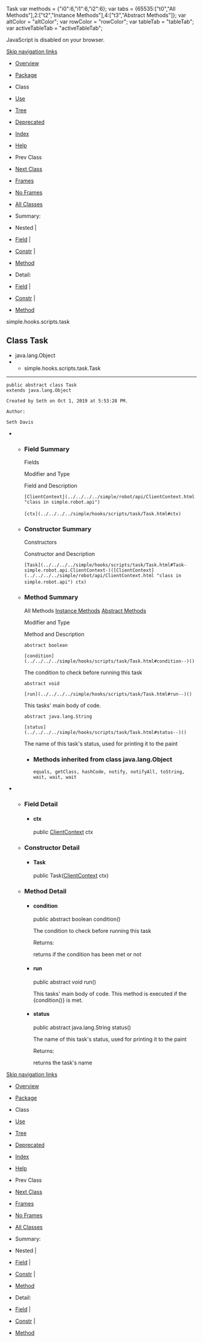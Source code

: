 Task   <!-- try { if (location.href.indexOf('is-external=true') == -1) { parent.document.title="Task"; } } catch(err) { } //--> var methods = {"i0":6,"i1":6,"i2":6}; var tabs = {65535:\["t0","All Methods"\],2:\["t2","Instance Methods"\],4:\["t3","Abstract Methods"\]}; var altColor = "altColor"; var rowColor = "rowColor"; var tableTab = "tableTab"; var activeTableTab = "activeTableTab";

JavaScript is disabled on your browser.

[Skip navigation links](#skip.navbar.top "Skip navigation links")

*   [Overview](../../../../overview-summary.html)
*   [Package](package-summary.html)
*   Class
*   [Use](class-use/Task.html)
*   [Tree](package-tree.html)
*   [Deprecated](../../../../deprecated-list.html)
*   [Index](../../../../index-files/index-1.html)
*   [Help](../../../../help-doc.html)

*   Prev Class
*   [Next Class](../../../../simple/hooks/scripts/task/TaskScript.html "class in simple.hooks.scripts.task")

*   [Frames](../../../../index.html?simple/hooks/scripts/task/Task.html)
*   [No Frames](Task.html)

*   [All Classes](../../../../allclasses-noframe.html)

<!-- allClassesLink = document.getElementById("allclasses\_navbar\_top"); if(window==top) { allClassesLink.style.display = "block"; } else { allClassesLink.style.display = "none"; } //-->

*   Summary: 
*   Nested | 
*   [Field](#field.summary) | 
*   [Constr](#constructor.summary) | 
*   [Method](#method.summary)

*   Detail: 
*   [Field](#field.detail) | 
*   [Constr](#constructor.detail) | 
*   [Method](#method.detail)

simple.hooks.scripts.task

Class Task
----------

*   java.lang.Object
*   *   simple.hooks.scripts.task.Task

*   * * *
    
      
    
    public abstract class Task
    extends java.lang.Object
    
    Created by Seth on Oct 1, 2019 at 5:53:28 PM.
    
    Author:
    
    Seth Davis
    

*   *   ### Field Summary
        
        Fields 
        
        Modifier and Type
        
        Field and Description
        
        `[ClientContext](../../../../simple/robot/api/ClientContext.html "class in simple.robot.api")`
        
        `[ctx](../../../../simple/hooks/scripts/task/Task.html#ctx)` 
        
    
    *   ### Constructor Summary
        
        Constructors 
        
        Constructor and Description
        
        `[Task](../../../../simple/hooks/scripts/task/Task.html#Task-simple.robot.api.ClientContext-)([ClientContext](../../../../simple/robot/api/ClientContext.html "class in simple.robot.api") ctx)` 
        
    
    *   ### Method Summary
        
        All Methods [Instance Methods](javascript:show\(2\);) [Abstract Methods](javascript:show\(4\);) 
        
        Modifier and Type
        
        Method and Description
        
        `abstract boolean`
        
        `[condition](../../../../simple/hooks/scripts/task/Task.html#condition--)()`
        
        The condition to check before running this task
        
        `abstract void`
        
        `[run](../../../../simple/hooks/scripts/task/Task.html#run--)()`
        
        This tasks' main body of code.
        
        `abstract java.lang.String`
        
        `[status](../../../../simple/hooks/scripts/task/Task.html#status--)()`
        
        The name of this task's status, used for printing it to the paint
        
        *   ### Methods inherited from class java.lang.Object
            
            `equals, getClass, hashCode, notify, notifyAll, toString, wait, wait, wait`

*   *   ### Field Detail
        
        *   #### ctx
            
            public [ClientContext](../../../../simple/robot/api/ClientContext.html "class in simple.robot.api") ctx
            
    
    *   ### Constructor Detail
        
        *   #### Task
            
            public Task([ClientContext](../../../../simple/robot/api/ClientContext.html "class in simple.robot.api") ctx)
            
    
    *   ### Method Detail
        
        *   #### condition
            
            public abstract boolean condition()
            
            The condition to check before running this task
            
            Returns:
            
            returns if the condition has been met or not
            
        
        *   #### run
            
            public abstract void run()
            
            This tasks' main body of code. This method is executed if the {condition()} is met.
            
        
        *   #### status
            
            public abstract java.lang.String status()
            
            The name of this task's status, used for printing it to the paint
            
            Returns:
            
            returns the task's name
            

[Skip navigation links](#skip.navbar.bottom "Skip navigation links")

*   [Overview](../../../../overview-summary.html)
*   [Package](package-summary.html)
*   Class
*   [Use](class-use/Task.html)
*   [Tree](package-tree.html)
*   [Deprecated](../../../../deprecated-list.html)
*   [Index](../../../../index-files/index-1.html)
*   [Help](../../../../help-doc.html)

*   Prev Class
*   [Next Class](../../../../simple/hooks/scripts/task/TaskScript.html "class in simple.hooks.scripts.task")

*   [Frames](../../../../index.html?simple/hooks/scripts/task/Task.html)
*   [No Frames](Task.html)

*   [All Classes](../../../../allclasses-noframe.html)

<!-- allClassesLink = document.getElementById("allclasses\_navbar\_bottom"); if(window==top) { allClassesLink.style.display = "block"; } else { allClassesLink.style.display = "none"; } //-->

*   Summary: 
*   Nested | 
*   [Field](#field.summary) | 
*   [Constr](#constructor.summary) | 
*   [Method](#method.summary)

*   Detail: 
*   [Field](#field.detail) | 
*   [Constr](#constructor.detail) | 
*   [Method](#method.detail)